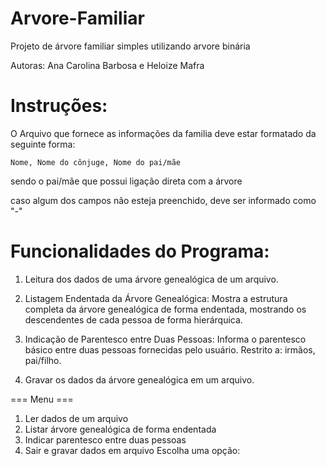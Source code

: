 # Arvore-Familiar
Projeto de árvore familiar simples utilizando arvore binária

Autoras: Ana Carolina Barbosa e Heloize Mafra


# Instruções:
O Arquivo que fornece as informações da familia deve estar formatado da seguinte forma:
 
    Nome, Nome do cônjuge, Nome do pai/mãe 
   sendo o pai/mãe que possui ligação direta com a árvore
  
   caso algum dos campos não esteja preenchido, deve ser informado como "-"
 


# Funcionalidades do Programa:
1. Leitura dos dados de uma árvore genealógica de um arquivo.

2. Listagem Endentada da Árvore Genealógica: Mostra a estrutura completa da árvore genealógica de forma endentada, mostrando os descendentes de cada pessoa de forma hierárquica.

3. Indicação de Parentesco entre Duas Pessoas: Informa o parentesco básico entre duas pessoas fornecidas pelo usuário. Restrito a: irmãos, pai/filho.

4. Gravar os dados da árvore genealógica em um arquivo.

=== Menu ===
1. Ler dados de um arquivo
2. Listar árvore genealógica de forma endentada
3. Indicar parentesco entre duas pessoas
4. Sair e gravar dados em arquivo
Escolha uma opção:

